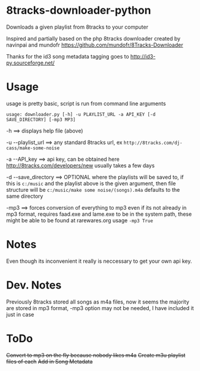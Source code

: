 8tracks-downloader-python
=========================

Downloads a given playlist from 8tracks to your computer

Inspired and partially based on the php 8tracks downloader created by navinpai and mundofr
https://github.com/mundofr/8Tracks-Downloader

Thanks for the id3 song metadata tagging goes to http://id3-py.sourceforge.net/

Usage
=====
usage is pretty basic, script is run from command line arguments

    usage: downloader.py [-h] -u PLAYLIST_URL -a API_KEY [-d SAVE_DIRECTORY] [-mp3 MP3]
    

-h        ==>           displays help file (above)

-u --playlist_url ==>   any standard 8tracks url, ex `http://8tracks.com/dj-cass/make-some-noise`

-a --API_key       ==> api key, can be obtained here http://8tracks.com/developers/new  usually takes a few days

-d --save_directory ==> OPTIONAL  where the playlists will be saved to, if this is `c:/music` and the playlist above is the given
                     argument, then file structure will be `c:/music/make some noise/(songs).m4a`  defaults
                     to the same directory

-mp3 ==> forces conversion of everything to mp3 even if its not already in mp3 format, requires faad.exe and lame.exe to be in the system path, these might be able to be found at rarewares.org
 usage `-mp3 True`

Notes
=====
Even though its inconvenient it really is neccessary to get your own api key.

Dev. Notes
==========
Previously 8tracks stored all songs as m4a files, now it seems the majority are stored in mp3 format, -mp3 option may not be needed, I have included it just in case

ToDo
====
~~Convert to mp3 on the fly because nobody likes m4a~~
~~Create m3u playlist files of each~~
~~Add in Song Metadata~~
